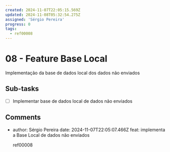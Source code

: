 ```yaml
---
created: 2024-11-07T22:05:15.569Z
updated: 2024-11-08T05:32:54.275Z
assigned: 'Sérgio Pereira'
progress: 0
tags:
  - ref00008
---
```


# 08 - Feature Base Local

Implementação da base de dados local dos dados não enviados

## Sub-tasks

- [ ] Implementar base de dados local de dados não enviados

## Comments

- author: Sérgio Pereira
  date: 2024-11-07T22:05:07.466Z
  feat: implementa a Base Local de dados não enviados
  
  ref00008
